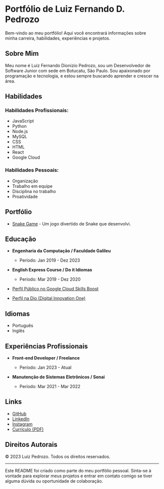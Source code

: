 # Portfólio de Luiz Fernando D. Pedrozo

Bem-vindo ao meu portfólio! Aqui você encontrará informações sobre minha carreira, habilidades, experiências e projetos.

## Sobre Mim

Meu nome é Luiz Fernando Dionizio Pedrozo, sou um Desenvolvedor de Software Junior com sede em Botucatu, São Paulo. Sou apaixonado por programação e tecnologia, e estou sempre buscando aprender e crescer na área.

## Habilidades

### Habilidades Profissionais:

- JavaScript
- Python
- Node.js
- MySQL
- CSS
- HTML
- React
- Google Cloud

### Habilidades Pessoais:

- Organização
- Trabalho em equipe
- Disciplina no trabalho
- Proatividade

## Portfólio

- [Snake Game](https://snakegameldp-six.vercel.app/) - Um jogo divertido de Snake que desenvolvi.

## Educação

- **Engenharia da Computação / Faculdade Galileu**
  - Período: Jan 2019 - Dez 2023

- **English Express Course / Do it Idiomas**
  - Período: Mar 2019 - Dez 2020

- [Perfil Público no Google Cloud Skills Boost](https://www.cloudskillsboost.google/public_profiles/12404a58-2542-4f1a-94bf-d391202ebb05)
- [Perfil na Dio (Digital Innovation One)](https://www.dio.me/users/luizfernandodp1103)

## Idiomas

- Português
- Inglês

## Experiências Profissionais

- **Front-end Developer / Freelance**
  - Período: Jan 2023 - Atual

- **Manutenção de Sistemas Eletrônicos / Senai**
  - Período: Mar 2021 - Mar 2022

## Links

- [GitHub](https://github.com/fatalite38)
- [LinkedIn](https://www.linkedin.com/in/luiz-fernando-dionizio-pedrozo-3bb0551a3/)
- [Instagram](https://www.instagram.com/pedrozaooo/)
- [Currículo (PDF)](assets/Curriculum.pdf)

## Direitos Autorais

© 2023 Luiz Pedrozo. Todos os direitos reservados.

---

Este README foi criado como parte do meu portfólio pessoal. Sinta-se à vontade para explorar meus projetos e entrar em contato comigo se tiver alguma dúvida ou oportunidade de colaboração.
